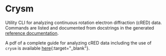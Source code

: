 # Crysm

Utility CLI for analyzing continuous rotation electron diffraction (cRED) data. 
Commands are listed and documented from docstrings in the generated [reference documentation](./reference.md).

A pdf of a complete guide for analyzing cRED data including the use of `crysm` is available [here](./cred_guide.pdf){:target="_blank"}.

<!-- 
Hello, if you're here because the link doesn't work in `mkdocs serve`, that's because the pdf is gitignored and not automatically built.
Build it using the command `typst pets-guide/main.typ docs/cred_guide.pdf`
-->